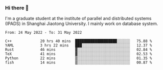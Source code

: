 ### Hi there 👋

I'm a graduate student at the institute of parallel and distributed systems (IPADS) in Shanghai Jiaotong University. I mainly work on database system.

<!--START_SECTION:waka-->

```text
From: 24 May 2022 - To: 31 May 2022

C++             20 hrs 40 mins  ███████████████████░░░░░░   75.88 %
YAML            3 hrs 22 mins   ███░░░░░░░░░░░░░░░░░░░░░░   12.37 %
Rust            46 mins         ▓░░░░░░░░░░░░░░░░░░░░░░░░   02.84 %
TeX             41 mins         ▓░░░░░░░░░░░░░░░░░░░░░░░░   02.53 %
Python          22 mins         ▒░░░░░░░░░░░░░░░░░░░░░░░░   01.35 %
fish            14 mins         ▒░░░░░░░░░░░░░░░░░░░░░░░░   00.87 %
```

<!--END_SECTION:waka-->

<!--
**yqmmm/yqmmm** is a ✨ _special_ ✨ repository because its `README.md` (this file) appears on your GitHub profile.

Here are some ideas to get you started:

- 🔭 I’m currently working on ...
- 🌱 I’m currently learning ...
- 👯 I’m looking to collaborate on ...
- 🤔 I’m looking for help with ...
- 💬 Ask me about ...
- 📫 How to reach me: ...
- 😄 Pronouns: ...
- ⚡ Fun fact: ...
-->
